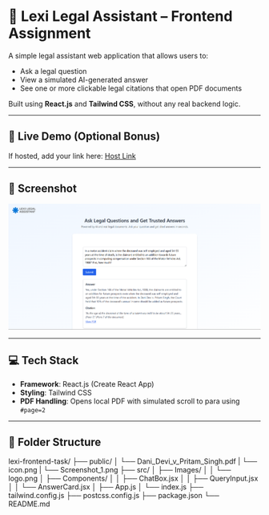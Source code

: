 # 🧠 Lexi Legal Assistant – Frontend Assignment

A simple legal assistant web application that allows users to:
- Ask a legal question
- View a simulated AI-generated answer
- See one or more clickable legal citations that open PDF documents

Built using **React.js** and **Tailwind CSS**, without any real backend logic.

---

## 🚀 Live Demo (Optional Bonus)
If hosted, add your link here:
[Host Link](https://loneexpert.github.io/Lexisg-frontend-intern-test/)

---

## 📸 Screenshot

![Lexi UI Screenshot](./public/Screenshot_1.png)

---

## 💻 Tech Stack

- **Framework**: React.js (Create React App)
- **Styling**: Tailwind CSS
- **PDF Handling**: Opens local PDF with simulated scroll to para using `#page=2`

---

## 📁 Folder Structure
lexi-frontend-task/
├── public/
│ └── Dani_Devi_v_Pritam_Singh.pdf
| └── icon.png
| └── Screenshot_1.png
├── src/
│ ├── Images/
│ │ └── logo.png
│ ├── Components/
│ │ ├── ChatBox.jsx
│ │ ├── QueryInput.jsx
│ │ └── AnswerCard.jsx
│ ├── App.js
│ └── index.js
├── tailwind.config.js
├── postcss.config.js
├── package.json
└── README.md
